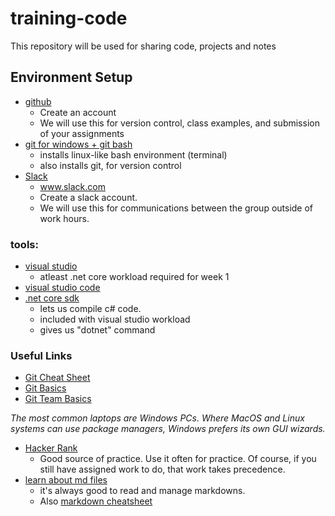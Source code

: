 # training-code
This repository will be used for sharing code, projects and notes

## Environment Setup
* [github](https://github.com)
  * Create an account
  * We will use this for version control, class examples, and submission of your assignments
* [git for windows + git bash](https://git-scm.com/downloads) 
     * installs linux-like bash environment (terminal)
     * also installs git, for version control
* [Slack](https://slack.com)
  * www.slack.com
  * Create a slack account.
  * We will use this for communications between the group outside of work hours. 

### tools:
  * [visual studio](https://visualstudio.microsoft.com/downloads/)
     * atleast .net core workload required for week 1
  * [visual studio code](https://code.visualstudio.com/download)
  * [.net core sdk](https://dotnet.microsoft.com/download)
     * lets us compile c# code.
     * included with visual studio workload
     * gives us "dotnet" command

  
### Useful Links
* [Git Cheat Sheet](https://services.github.com/on-demand/downloads/github-git-cheat-sheet.pdf)
* [Git Basics](https://youtu.be/0fKg7e37bQE)
* [Git Team Basics](https://youtu.be/oFYyTZwMyAg)

*The most common laptops are Windows PCs. Where MacOS and Linux systems can use package managers, Windows prefers its own GUI wizards.*


* [Hacker Rank](https://www.hackerrank.com/)
  * Good source of practice. Use it often for practice. Of course, if you still have assigned work to do, that work takes precedence.
* [learn about md files](https://guides.github.com/features/mastering-markdown/)
  * it's always good to read and manage markdowns.
  * Also [markdown cheatsheet](https://github.com/adam-p/markdown-here/wiki/Markdown-Cheatsheet#headers)
